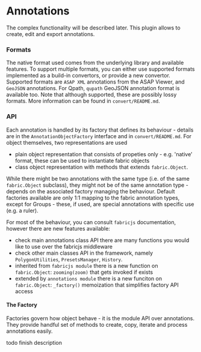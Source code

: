 # Annotations

The complex functionality will be described later. This plugin allows to create, edit and export annotations.


### Formats
The native format used comes from the underlying library and available features. To support multiple formats, 
you can either use supported formats implemented as a build-in convertors, or provide a new convertor. 
Supported formats are `ASAP XML` annotations from the ASAP Viewer, and `GeoJSON` annotations. For Qpath, `qupath`
GeoJSON annotation format is available too. Note that although supported, these are possibly lossy formats.
More information can be found in `convert/README.md`.

### API
Each annotation is handled by its factory that defines its behaviour - details are in the `AnnotationObjectFactory` 
interface and in `convert/README.md`.
For object themselves, two representations are used
 - plain object representation that consists of propeties only - e.g. 'native' format, these can be used to instantiate
 fabric objects
 - class object representation with methods that extends `fabric.Object`.
 
While there might be two annotations with the same type (i.e. of the same `fabric.Object` subclass), 
they might not be of the same annotation type - depends on the associated factory managing the behaviour. Default 
factories available are only 1:1 mapping to the fabric annotation types, except for Groups - these, if used, 
are special annotations with specific use (e.g. a ruler).
 
For most of the behaviour, you can consult ``fabricjs`` documentation, however there are new features available:
 - check main annotations class API there are many functions you would like to use over the fabricjs middleware
 - check other main classes API in the framework, namely ``PolygonUtilities``, `PresetsManager`, `History`.
 - inherited from ``fabricjs module`` there is a new function on  `fabric.Object`: `zooming(zoom)` that gets invoked if exists
 - extended by ``annotations module`` there is a new funciton on  `fabric.Object`: `_factory()` memoization that simplifies factory API access


#### The Factory
Factories govern how object behave - it is the module API over annotations. They provide handful
set of methods to create, copy, iterate and process annotations easily.

todo finish description
